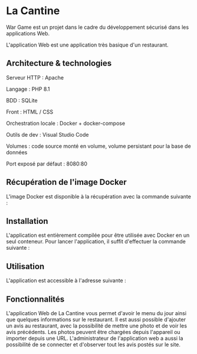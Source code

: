 # La Cantine
War Game est un projet dans le cadre du développement sécurisé dans les applications Web.

L'application Web est une application très basique d'un restaurant.

## Architecture & technologies

Serveur HTTP : Apache

Langage : PHP 8.1

BDD : SQLite

Front : HTML / CSS

Orchestration locale : Docker + docker-compose

Outils de dev : Visual Studio Code

Volumes : code source monté en volume, volume persistant pour la base de données

Port exposé par défaut : 8080:80

## Récupération de l'image Docker
L'image Docker est disponible à la récupération avec la commande suivante :

## Installation
L'application est entièrement compilée pour être utilisée avec Docker en un seul conteneur. Pour lancer l'application, il suffit d'effectuer la commande suivante :

## Utilisation
L'application est accessible à l'adresse suivante : 

## Fonctionnalités 
L'application Web de La Cantine vous permet d'avoir le menu du jour ainsi que quelques informations sur le restaurant. Il est aussi possible d'ajouter un avis au restaurant, avec la possibilité de mettre une photo et de voir les avis précédents. Les photos peuvent être chargées depuis l'appareil ou importer depuis une URL. L'administrateur de l'application web a aussi la possibilité de se connecter et d'observer tout les avis postés sur le site.




